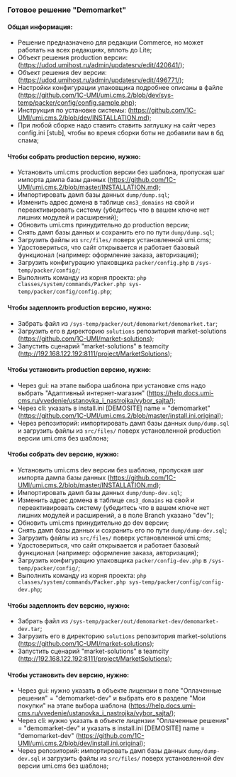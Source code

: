 ### Готовое решение "Demomarket"

#### Общая информация:

 * Решение предназначено для редакции Commerce, но может работать на всех редакциях, вплоть до Lite;
 * Объект решения production версии: (https://udod.umihost.ru/admin/updatesrv/edit/420641/);
 * Объект решения dev версии: (https://udod.umihost.ru/admin/updatesrv/edit/496771/);
 * Настройки конфигурации упаковщика подробнее описаны в файле (https://github.com/1C-UMI/umi.cms.2/blob/dev/sys-temp/packer/config/config.sample.php);
 * Инструкция по установке системы: (https://github.com/1C-UMI/umi.cms.2/blob/dev/INSTALLATION.md);
 * При любой сборке надо ставить ставить заглушку на сайт через config.ini [stub], чтобы во время сборки боты не добавили вам в бд спама;

#### Чтобы собрать production версию, нужно:
 * Установить umi.cms production версии без шаблона, пропуская шаг импорта дампа базы данных (https://github.com/1C-UMI/umi.cms.2/blob/master/INSTALLATION.md);
 * Импортировать дамп базы данных `dump/dump.sql`;
 * Изменить адрес домена в таблице `cms3_domains` на свой и переактивировать систему (убедитесь что в вашем ключе нет лишних модулей и расширений);
 * Обновить umi.cms принудительно до production версии;
 * Снять дамп базы данных и сохранить его по пути `dump/dump.sql`;
 * Загрузить файлы из `src/files/` поверх установленной umi.cms;
 * Удостовериться, что сайт открывается и работает базовый функционал (например: оформление заказа, авторизация);
 * Загрузить конфигурацию упаковщика `packer/config.php` в `/sys-temp/packer/config/`;
 * Выполнить команду из корня проекта: `php classes/system/commands/Packer.php sys-temp/packer/config/config.php`;

#### Чтобы задеплоить production версию, нужно:
 * Забрать файл из `/sys-temp/packer/out/demomarket/demomarket.tar`;
 * Загрузить его в директорию `solutions` репозитория market-solutions (https://github.com/1C-UMI/market-solutions);
 * Запустить сценарий "market-solutions" в teamcity (http://192.168.122.192:8111/project/MarketSolutions);
 
#### Чтобы установить production версию, нужно:
 * Через gui: на этапе выбора шаблона при установке cms надо выбрать "Адаптивный интернет-магазин" (https://help.docs.umi-cms.ru/vvedenie/ustanovka_i_nastrojka/vybor_sajta/);
 * Через cli: указать в install.ini [DEMOSITE] name = "demomarket" (https://github.com/1C-UMI/umi.cms.2/blob/master/install.ini.original);
 * Через репозиторий: импортировать дамп базы данных `dump/dump.sql` и загрузить файлы из `src/files/` поверх установленной production версии umi.cms без шаблона;
 
#### Чтобы собрать dev версию, нужно:
 * Установить umi.cms dev версии без шаблона, пропуская шаг импорта дампа базы данных (https://github.com/1C-UMI/umi.cms.2/blob/master/INSTALLATION.md);
 * Импортировать дамп базы данных `dump/dump-dev.sql`;
 * Изменить адрес домена в таблице `cms3_domains` на свой и переактивировать систему (убедитесь что в вашем ключе нет лишних модулей и расширений, а в поле Branch указано "dev");
 * Обновить umi.cms принудительно до dev версии;
 * Снять дамп базы данных и сохранить его по пути `dump/dump-dev.sql`;
 * Загрузить файлы из `src/files/` поверх установленной umi.cms;
 * Удостовериться, что сайт открывается и работает базовый функционал (например: оформление заказа, авторизация);
 * Загрузить конфигурацию упаковщика `packer/config-dev.php` в `/sys-temp/packer/config/`;
 * Выполнить команду из корня проекта: `php classes/system/commands/Packer.php sys-temp/packer/config/config-dev.php`;
 
#### Чтобы задеплоить dev версию, нужно:
 * Забрать файл из `/sys-temp/packer/out/demomarket-dev/demomarket-dev.tar`;
 * Загрузить его в директорию `solutions` репозитория market-solutions (https://github.com/1C-UMI/market-solutions);
 * Запустить сценарий "market-solutions" в teamcity (http://192.168.122.192:8111/project/MarketSolutions);
  
#### Чтобы установить dev версию, нужно:
 * Через gui: нужно указать в объекте лицензии в поле "Оплаченные решения" = "demomarket-dev" и выбрать его в разделе "Мои покупки" на этапе выбора шаблона (https://help.docs.umi-cms.ru/vvedenie/ustanovka_i_nastrojka/vybor_sajta/);
 * Через cli: нужно указать в объекте лицензии "Оплаченные решения" = "demomarket-dev" и указать в install.ini [DEMOSITE] name = "demomarket-dev" (https://github.com/1C-UMI/umi.cms.2/blob/dev/install.ini.original);
 * Через репозиторий: импортировать дамп базы данных `dump/dump-dev.sql` и загрузить файлы из `src/files/` поверх установленной dev версии umi.cms без шаблона;